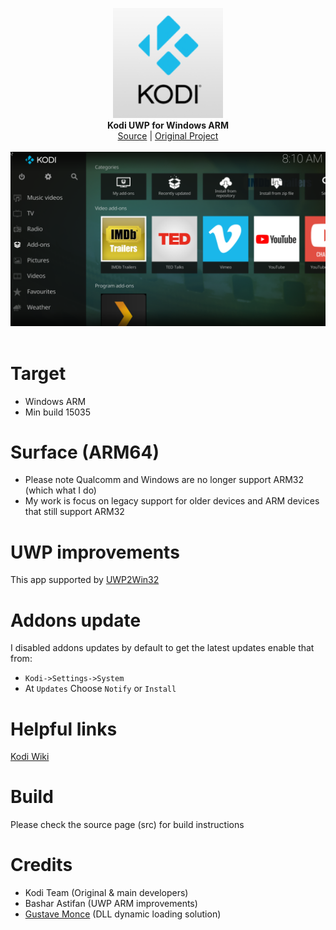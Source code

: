 <p align="center">
  <img src="assets/logo.png" width="176"><br>
  <b>Kodi UWP for Windows ARM</b><br>
  <a href="./src">Source</a> |
  <a href="https://github.com/xbmc/xbmc">Original Project</a> 
  <br><br>
  <img src="assets/screen.jpg"><br><br>
</p>


# Target

- Windows ARM
- Min build 15035

# Surface (ARM64)
- Please note Qualcomm and Windows are no longer support ARM32 (which what I do)
- My work is focus on legacy support for older devices and ARM devices that still support ARM32

# UWP improvements
This app supported by [UWP2Win32](https://github.com/basharast/UWP2Win32)

# Addons update
I disabled addons updates by default
to get the latest updates enable that from:
- `Kodi->Settings->System`
- At `Updates` Choose `Notify` or `Install`

# Helpful links

[Kodi Wiki](https://kodi.wiki/view/Main_Page)

# Build

Please check the source page (src) for build instructions

# Credits
- Kodi Team (Original & main developers)
- Bashar Astifan (UWP ARM improvements)
- [Gustave Monce](https://github.com/gus33000) (DLL dynamic loading solution)


